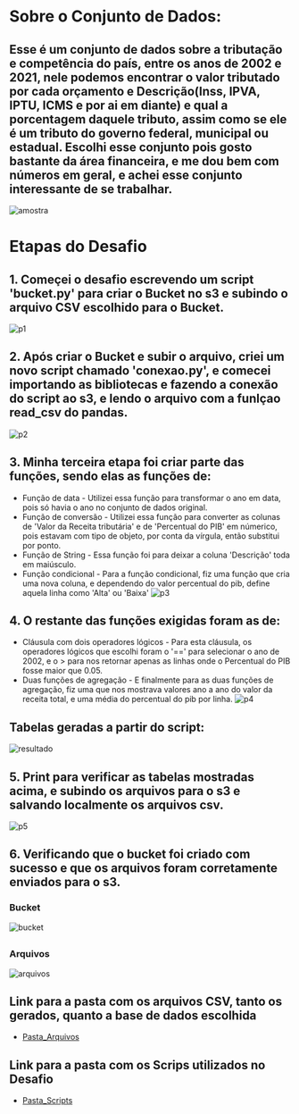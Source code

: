 # Sobre o Conjunto de Dados:
## Esse é um conjunto de dados sobre a tributação e competência do país, entre os anos de 2002 e 2021, nele podemos encontrar o valor tributado por cada orçamento e Descrição(Inss, IPVA, IPTU, ICMS e por ai em diante) e qual a porcentagem daquele tributo, assim como se ele é um tributo do governo federal, municipal ou estadual. Escolhi esse conjunto pois gosto bastante da área financeira, e me dou bem com números em geral, e achei esse conjunto interessante de se trabalhar.

![amostra](https://github.com/GilbertoCNetto/GilbertoCNetto-PB_Compass/blob/main/Sprint%2005/Evidencias/amostra_do_conjunto_de_dados.png)

##
# **Etapas do Desafio**

## 1. Começei o desafio escrevendo um script 'bucket.py' para criar o Bucket no s3 e subindo o arquivo CSV escolhido para o Bucket.
![p1](https://github.com/GilbertoCNetto/GilbertoCNetto-PB_Compass/blob/main/Sprint%2005/Evidencias/passo_1_enviando%20arquivo_pro_s3.png)
##

## 2. Após criar o Bucket e subir o arquivo, criei um novo script chamado 'conexao.py', e comecei importando as bibliotecas e fazendo a conexão do script ao s3, e lendo o arquivo com a funlçao read_csv do pandas.
![p2](https://github.com/GilbertoCNetto/GilbertoCNetto-PB_Compass/blob/main/Sprint%2005/Evidencias/passo_2_importando_bibliotecas_e_conexao_s3.png)
##

## 3. Minha terceira etapa foi criar parte das funções, sendo elas as funções de:
 * Função de data - Utilizei essa função para transformar o ano em data, pois só havia o ano no conjunto de dados original.
 * Função de conversão - Utilizei essa função para converter as colunas de 'Valor da Receita tributária' e de 'Percentual do PIB' em númerico, pois estavam com tipo de objeto, por conta da vírgula, então substitui por ponto.
 * Função de String - Essa função foi para deixar a coluna 'Descrição' toda em maiúsculo.
 * Função condicional - Para a função condicional, fiz uma função que cria uma nova coluna, e dependendo do valor percentual do pib, define aquela linha como 'Alta' ou 'Baixa'
![p3](https://github.com/GilbertoCNetto/GilbertoCNetto-PB_Compass/blob/main/Sprint%2005/Evidencias/passo_3_criando_funcoes_parte_1.png)
##

## 4. O restante das funções exigidas foram as de:
 * Cláusula com dois operadores lógicos - Para esta cláusula, os operadores lógicos que escolhi foram o '==' para selecionar o ano de 2002, e o > para nos retornar apenas as linhas onde o Percentual do PIB fosse maior que 0.05.
 * Duas funções de agregação - E finalmente para as duas funções de agregação, fiz uma que nos mostrava valores ano a ano do valor da receita total, e uma média do percentual do pib por linha.
![p4](https://github.com/GilbertoCNetto/GilbertoCNetto-PB_Compass/blob/main/Sprint%2005/Evidencias/passo_4_criando_funcoes_parte_2.png)
##

## Tabelas geradas a partir do script:
![resultado](https://github.com/GilbertoCNetto/GilbertoCNetto-PB_Compass/blob/main/Sprint%2005/Evidencias/resultados_do_codigo.png)

## 5. Print para verificar as tabelas mostradas acima, e subindo os arquivos para o s3 e salvando localmente os arquivos csv.
![p5](https://github.com/GilbertoCNetto/GilbertoCNetto-PB_Compass/blob/main/Sprint%2005/Evidencias/passo_5_print_e_subindo_para_o_s3.png)
##

## 6. Verificando que o bucket foi criado com sucesso e que os arquivos foram corretamente enviados para o s3.
### Bucket
![bucket](https://github.com/GilbertoCNetto/GilbertoCNetto-PB_Compass/blob/main/Sprint%2005/Evidencias/Bucket_criado.png)
##
### Arquivos
![arquivos](https://github.com/GilbertoCNetto/GilbertoCNetto-PB_Compass/blob/main/Sprint%2005/Evidencias/arquivos_corretamente_enviados_pro_s3.png)

## Link para a pasta com os arquivos CSV, tanto os gerados, quanto a base de dados escolhida
- [Pasta_Arquivos](https://github.com/GilbertoCNetto/GilbertoCNetto-PB_Compass/tree/main/Sprint%2005/Desafio/Arquivos_CSV)
##
## Link para a pasta com os Scrips utilizados no Desafio
- [Pasta_Scripts](https://github.com/GilbertoCNetto/GilbertoCNetto-PB_Compass/tree/main/Sprint%2005/Desafio/Scripts)

